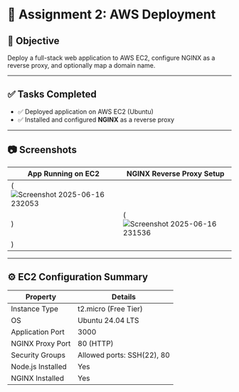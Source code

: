 # 🚀 Assignment 2: AWS Deployment

## 📌 Objective
Deploy a full-stack web application to AWS EC2, configure NGINX as a reverse proxy, and optionally map a domain name.

---

## ✅ Tasks Completed

- ✅ Deployed application on AWS EC2 (Ubuntu)
- ✅ Installed and configured **NGINX** as a reverse proxy
  
---

## 📷 Screenshots

| App Running on EC2 | NGINX Reverse Proxy Setup |
|--------------------|---------------------------|
| (![Screenshot 2025-06-16 232053](https://github.com/user-attachments/assets/e1072e4a-5f7d-487a-9a54-3c3feca083a1)
) | (![Screenshot 2025-06-16 231536](https://github.com/user-attachments/assets/25dfd929-331c-4385-aced-4de54032e160)
) |

---

## ⚙️ EC2 Configuration Summary

| Property            | Details                       |
|---------------------|-------------------------------|
| Instance Type       | t2.micro (Free Tier)          |
| OS                  | Ubuntu 24.04 LTS              |
| Application Port    | 3000                          |
| NGINX Proxy Port    | 80 (HTTP)                     |
| Security Groups     | Allowed ports: SSH(22), 80    |
| Node.js Installed   | Yes                           |
| NGINX Installed     | Yes                           |

